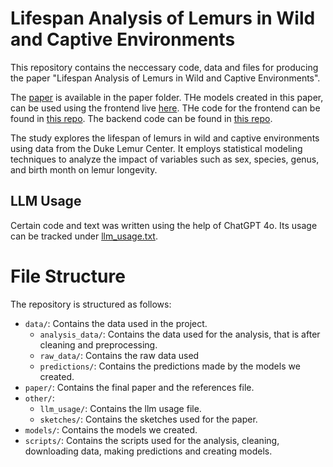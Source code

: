 # Lifespan Analysis of Lemurs in Wild and Captive Environments

This repository contains the neccessary code, data and files for producing the paper "Lifespan Analysis of Lemurs in Wild and Captive Environments".

The [paper](/paper/paper.pdf) is available in the paper folder. THe models created in this paper, can be used using the frontend live [here](http://3.99.183.165:5173). THe code for the frontend can be found in [this repo](https://github.com/khushaal-nandwani/predicting-lemurs-frontend). The backend code can be found in [this repo](https://github.com/khushaal-nandwani/predicting-lemurs-api).

The study explores the lifespan of lemurs in wild and captive environments using data from the Duke Lemur Center. It employs statistical modeling techniques to analyze the impact of variables such as sex, species, genus, and birth month on lemur longevity.

## LLM Usage
Certain code and text was written using the help of ChatGPT 4o. Its usage can be tracked under [llm_usage.txt](other/llm_usage/llm_usage.txt).

# File Structure

The repository is structured as follows:

- `data/`: Contains the data used in the project.
    - `analysis_data/`: Contains the data used for the analysis, that is after cleaning and preprocessing.
    - `raw_data/`: Contains the raw data used
    - `predictions/`: Contains the predictions made by the models we created.
- `paper/`: Contains the final paper and the references file.
- `other/`: 
    - `llm_usage/`: Contains the llm usage file.
    - `sketches/`: Contains the sketches used for the paper.
- `models/`: Contains the models we created.
- `scripts/`: Contains the scripts used for the analysis, cleaning, downloading data, making predictions and creating models.